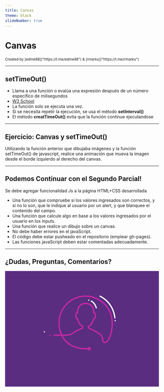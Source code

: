 ```yaml
---
title: Canvas
theme: black
slideNumber: true
---
```


# Canvas
<small>
Created by <i class="fab fa-telegram"></i>
[edme88]("https://t.me/edme88") & 
<i class="fab fa-telegram"></i>
[rmarku]("https://t.me/rmarku")
</small>

---
## setTimeOut()
* Llama a una función o evalúa una expresión después de un número específico de milisegundos 
* [W3 School](https://www.w3schools.com/jsref/met_win_settimeout.asp) 
* La función solo se ejecuta una vez.
* Si se necesita repetir la ejecución, se usa el método **setInterval()**
* El método **creatTimeOut()** evita que la función continue ejecutandose

---
## Ejercicio: Canvas y setTimeOut()
Utilizando la función anterior que dibujaba imágenes y la función setTimeOut() de javascript, realice una animación que mueva la imagen desde el borde izquierdo al derecho del canvas.

---
## Podemos Continuar con el Segundo Parcial!
<!-- .slide: style="font-size: 0.70em" -->
Se debe agregar funcionalidad Js a la página HTML+CSS desarrollada
* Una función que compruebe si los valores ingresados son correctos, y si no lo son, que le indique al usuario por un alert, y que blanquee el contenido del campo.
* Una función que calcule algo en base a los valores ingresados por el usuario en los inputs.
* Una función que realice un dibujo sobre un canvas.
* No debe haber errores en el javaScript.
* El código debe estar pusheado en el repositorio (emplear gh-pages).
* Las funciones javaScript deben estar comentadas adecuadamente.

---
## ¿Dudas, Preguntas, Comentarios?
![DUDAS](images/pregunta.gif)
